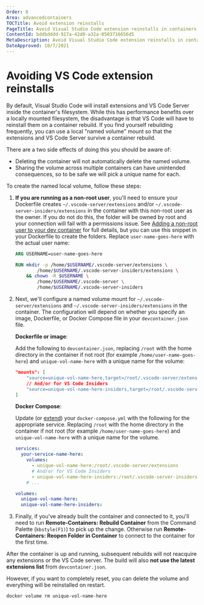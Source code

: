 ```yaml
---
Order: 8
Area: advancedcontainers
TOCTitle: Avoid extension reinstalls
PageTitle: Avoid Visual Studio Code extension reinstalls in containers
ContentId: bddbdddd-917a-42d0-a32a-0503716656d5
MetaDescription: Avoid Visual Studio Code extension reinstalls in containers
DateApproved: 10/7/2021
---
```

# Avoiding VS Code extension reinstalls

By default, Visual Studio Code will install extensions and VS Code Server inside the container's filesystem. While this has performance benefits over a locally mounted filesystem, the disadvantage is that VS Code will have to reinstall them on a container rebuild. If you find yourself rebuilding frequently, you can use a local "named volume" mount so that the extensions and VS Code Server survive a container rebuild.

There are a two side effects of doing this you should be aware of:

* Deleting the container will not automatically delete the named volume.
* Sharing the volume across multiple containers can have unintended consequences, so to be safe we will pick a unique name for each.

To create the named local volume, follow these steps:

1. **If you are running as a non-root user**, you'll need to ensure your Dockerfile creates `~/.vscode-server/extensions` and/or `~/.vscode-server-insiders/extensions` in the container with this non-root user as the owner. If you do not do this, the folder will be owned by root and your connection will fail with a permissions issue. See [Adding a non-root user to your dev container](/remote/advancedcontainers/add-nonroot-user.md) for full details, but you can use this snippet in your Dockerfile to create the folders. Replace `user-name-goes-here` with the actual user name:

    ```Dockerfile
    ARG USERNAME=user-name-goes-here

    RUN mkdir -p /home/$USERNAME/.vscode-server/extensions \
            /home/$USERNAME/.vscode-server-insiders/extensions \
        && chown -R $USERNAME \
            /home/$USERNAME/.vscode-server \
            /home/$USERNAME/.vscode-server-insiders
    ```

2. Next, we'll configure a named volume mount for `~/.vscode-server/extensions` and `~/.vscode-server-insiders/extensions` in the container. The configuration will depend on whether you specify an image, Dockerfile, or Docker Compose file in your `devcontainer.json` file.

    **Dockerfile or image**:

    Add the following to `devcontainer.json`, replacing `/root` with the home directory in the container if not root (for example `/home/user-name-goes-here`) and `unique-vol-name-here` with a unique name for the volume:

    ```json
    "mounts": [
        "source=unique-vol-name-here,target=/root/.vscode-server/extensions,type=volume",
        // And/or for VS Code Insiders
        "source=unique-vol-name-here-insiders,target=/root/.vscode-server-insiders/extensions,type=volume",
    ]
    ```

    **Docker Compose**:

    Update (or [extend](/docs/remote/create-dev-container.md#extend-your-docker-compose-file-for-development)) your `docker-compose.yml` with the following for the appropriate service. Replacing `/root` with the home directory in the container if not root (for example `/home/user-name-goes-here`) and `unique-vol-name-here` with a unique name for the volume.

    ```yml
    services:
      your-service-name-here:
        volumes:
          - unique-vol-name-here:/root/.vscode-server/extensions
          # And/or for VS Code Insiders
          - unique-vol-name-here-insiders:/root/.vscode-server-insiders/extensions
        # ...

    volumes:
      unique-vol-name-here:
      unique-vol-name-here-insiders:
    ```

3. Finally, if you've already built the container and connected to it, you'll need to run **Remote-Containers: Rebuild Container** from the Command Palette (`kbstyle(F1)`) to pick up the change. Otherwise run **Remote-Containers: Reopen Folder in Container** to connect to the container for the first time.

After the container is up and running, subsequent rebuilds will not reacquire any extensions or the VS Code server. The build will also **not use the latest extensions list** from `devcontainer.json`.

However, if you want to completely reset, you can delete the volume and everything will be reinstalled on restart.

```bash
docker volume rm unique-vol-name-here
```
